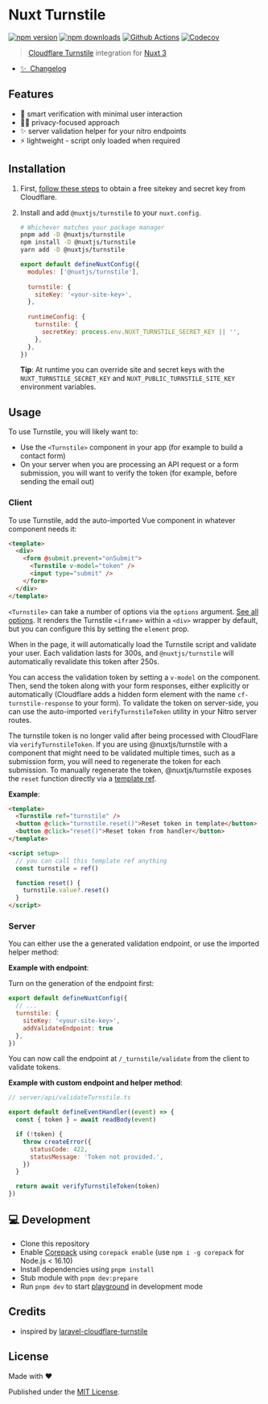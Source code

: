 # Nuxt Turnstile

[![npm version][npm-version-src]][npm-version-href]
[![npm downloads][npm-downloads-src]][npm-downloads-href]
[![Github Actions][github-actions-src]][github-actions-href]
[![Codecov][codecov-src]][codecov-href]

> [Cloudflare Turnstile](https://developers.cloudflare.com/turnstile/) integration for [Nuxt 3](https://v3.nuxtjs.org)

- [✨ &nbsp;Changelog](https://github.com/nuxt-modules/turnstile/blob/main/CHANGELOG.md)
<!-- - [▶️ &nbsp;Online playground](https://stackblitz.com/github/nuxt-modules/turnstile/tree/main/playground) -->

## Features

- 💪 smart verification with minimal user interaction
- 🕵️‍♀️ privacy-focused approach
- ✨ server validation helper for your nitro endpoints
- ⚡️ lightweight - script only loaded when required

## Installation

1. First, [follow these steps](https://developers.cloudflare.com/turnstile/get-started/) to obtain a free sitekey and secret key from Cloudflare.

2. Install and add `@nuxtjs/turnstile` to your `nuxt.config`.

   ```bash
   # Whichever matches your package manager
   pnpm add -D @nuxtjs/turnstile
   npm install -D @nuxtjs/turnstile
   yarn add -D @nuxtjs/turnstile
   ```

   ```js
   export default defineNuxtConfig({
     modules: ['@nuxtjs/turnstile'],
     
     turnstile: {
       siteKey: '<your-site-key>',
     },
     
     runtimeConfig: {
       turnstile: {
         secretKey: process.env.NUXT_TURNSTILE_SECRET_KEY || '',
       },
     },
   })
   ```

   **Tip**: At runtime you can override site and secret keys with the `NUXT_TURNSTILE_SECRET_KEY` and `NUXT_PUBLIC_TURNSTILE_SITE_KEY` environment variables.

## Usage

To use Turnstile, you will likely want to:

- Use the `<Turnstile>` component in your app (for example to build a contact form)
- On your server when you are processing an API request or a form submission, you will want to verify the token (for example, before sending the email out)

### Client

To use Turnstile, add the auto-imported Vue component in whatever component needs it:

```html
<template>
  <div>
    <form @submit.prevent="onSubmit">
      <Turnstile v-model="token" />
      <input type="submit" />
    </form>
  </div>
</template>
```

`<Turnstile>` can take a number of options via the `options` argument. [See all options](./src/runtime/types.ts). It renders the Turnstile `<iframe>` within a `<div>` wrapper by default, but you can configure this by setting the `element` prop.

When in the page, it will automatically load the Turnstile script and validate your user. Each validation lasts for 300s, and `@nuxtjs/turnstile` will automatically revalidate this token after 250s.

You can access the validation token by setting a `v-model` on the component. Then, send the token along with your form responses, either explicitly or automatically (Cloudflare adds a hidden form element with the name `cf-turnstile-response` to your form). To validate the token on server-side, you can use the auto-imported `verifyTurnstileToken` utility in your Nitro server routes.

The turnstile token is no longer valid after being processed with CloudFlare via `verifyTurnstileToken`. If you are using @nuxtjs/turnstile with a component that might need to be validated multiple times, such as a submission form, you will need to regenerate the token for each submission. To manually regenerate the token, @nuxtjs/turnstile exposes the `reset` function directly via a [template ref](https://vuejs.org/guide/essentials/template-refs.html).

**Example**:

```html
<template>
  <Turnstile ref="turnstile" />
  <button @click="turnstile.reset()">Reset token in template</button>
  <button @click="reset()">Reset token from handler</button>
</template>

<script setup>
  // you can call this template ref anything
  const turnstile = ref()

  function reset() {
    turnstile.value?.reset()
  }
</script>
```

### Server

You can either use the a generated validation endpoint, or use the imported helper method:

**Example with endpoint**:

Turn on the generation of the endpoint first:

```js
export default defineNuxtConfig({
  // ...
  turnstile: {
    siteKey: '<your-site-key>',
    addValidateEndpoint: true
  },
})
```

You can now call the endpoint at `/_turnstile/validate` from the client to validate tokens.

**Example with custom endpoint and helper method**:

```js
// server/api/validateTurnstile.ts

export default defineEventHandler((event) => {
  const { token } = await readBody(event)

  if (!token) {
    throw createError({
      statusCode: 422,
      statusMessage: 'Token not provided.',
    })
  }

  return await verifyTurnstileToken(token)
})
```

## 💻 Development

- Clone this repository
- Enable [Corepack](https://github.com/nodejs/corepack) using `corepack enable` (use `npm i -g corepack` for Node.js < 16.10)
- Install dependencies using `pnpm install`
- Stub module with `pnpm dev:prepare`
- Run `pnpm dev` to start [playground](./playground) in development mode

## Credits

- inspired by [laravel-cloudflare-turnstile](https://github.com/ryangjchandler/laravel-cloudflare-turnstile)

## License

Made with ❤️

Published under the [MIT License](./LICENCE).

<!-- Badges -->

[npm-version-src]: https://img.shields.io/npm/v/@nuxtjs/turnstile?style=flat-square
[npm-version-href]: https://npmjs.com/package/@nuxtjs/turnstile
[npm-downloads-src]: https://img.shields.io/npm/dm/@nuxtjs/turnstile?style=flat-square
[npm-downloads-href]: https://npmjs.com/package/@nuxtjs/turnstile
[github-actions-src]: https://img.shields.io/github/workflow/status/nuxt-modules/turnstile/ci/main?style=flat-square
[github-actions-href]: https://github.com/nuxt-modules/turnstile/actions?query=workflow%3Aci
[codecov-src]: https://img.shields.io/codecov/c/gh/nuxt-modules/turnstile/main?style=flat-square
[codecov-href]: https://codecov.io/gh/nuxt-modules/turnstile
